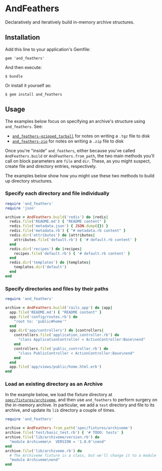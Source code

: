 # AndFeathers

Declaratively and iteratively build in-memory archive structures.

## Installation

Add this line to your application's Gemfile:

    gem 'and_feathers'

And then execute:

    $ bundle

Or install it yourself as:

    $ gem install and_feathers

## Usage

The examples below focus on specifying an archive's structure using `and_feathers`. See:

* [`and_feathers-gzipped_tarball`](https://github.com/bcobb/and_feathers-gzipped_tarball) for notes on writing a `.tgz` file to disk
* [`and_feathers-zip`](https://github.com/bcobb/and_feathers-zip) for notes on writing a `.zip` file to disk

Once you're "inside" `and_feathers`, either because you've called `AndFeathers.build` or `AndFeathers.from_path`, the two main methods you'll call on block parameters are `file` and `dir`. These, as you might suspect, create file and directory entries, respectively.

The examples below show how you might use these two methods to build up directory structures.

### Specify each directory and file individually

```ruby
require 'and_feathers'
require 'json'

archive = AndFeathers.build('redis') do |redis|
  redis.file('README.md') { "README content" }
  redis.file('metadata.json') { JSON.dump({}) }
  redis.file('metadata.rb') { "# metadata.rb content" }
  redis.dir('attributes') do |attributes|
    attributes.file('default.rb') { '# default.rb content' }
  end
  redis.dir('recipes') do |recipes|
    recipes.file('default.rb') { '# default.rb content' }
  end
  redis.dir('templates') do |templates|
    templates.dir('default')
  end
end
```

### Specify directories and files by their paths

```ruby
require 'and_feathers'

archive = AndFeathers.build('rails_app') do |app|
  app.file('README.md') { "README content" }
  app.file('config/routes.rb') do
    "root to: 'public#home'"
  end
  app.dir('app/controllers') do |controllers|
    controllers.file('application_controller.rb') do
      "class ApplicationController < ActionController:Base\nend"
    end
    controllers.file('public_controller.rb') do
      "class PublicController < ActionController:Base\nend"
    end
  end
  app.file('app/views/public/home.html.erb')
end
```

### Load an existing directory as an Archive

In the example below, we load the fixture directory at [`spec/fixtures/archiveme`](/spec/fixtures/archiveme), and then use `and_feathers` to perform surgery on the in-memory archive. In particular, we add a `test` directory and file to its archive, and update its `lib` directory a couple of times.

```ruby
require 'and_feathers'

archive = AndFeathers.from_path('spec/fixtures/archiveme')
archive.file('test/basic_test.rb') { '# TODO: tests' }
archive.file('lib/archiveme/version.rb') do
  "module Archiveme\n  VERSION = '1.0.0'\nend"
end
archive.file('lib/archiveme.rb') do
  # The Archiveme fixture is a class, but we'll change it to a module
  "module Archiveme\nend"
end
```
